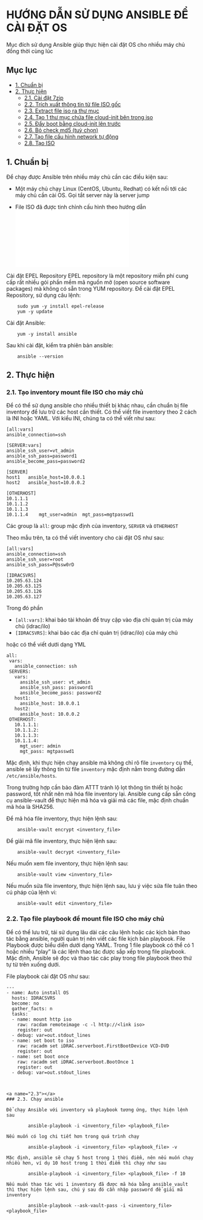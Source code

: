 # HƯỚNG DẪN SỬ DỤNG ANSIBLE ĐỂ CÀI ĐẶT OS

Mục đích sử dụng Ansible giúp thực hiện cài đặt OS cho nhiều máy chủ đồng thời cùng lúc



## Mục lục

- [1. Chuẩn bị](#1)
- [2. Thực hiện](#2)
    - [2.1. Cài đặt 7zip](#2.1)
    - [2.2. Trích xuất thông tin từ file ISO gốc](#2.2)
    - [2.3. Extract file iso ra thư mục](#2.3)
    - [2.4. Tạo 1 thư mục chứa file cloud-init bên trong iso](#2.4)
    - [2.5. Đẩy boot bằng cloud-init lên trước](#2.5)
    - [2.6. Bỏ check md5 (tuỳ chọn)](#2.6)
    - [2.7. Tạo file cấu hình network tự động](#2.7)
    - [2.8. Tạo ISO](#2.7)


<a name="1"></a>
## 1. Chuẩn bị

Để chạy được Ansible trên nhiều máy chủ cần các điều kiện sau:

- Một máy chủ chạy Linux (CentOS, Ubuntu, Redhat) có kết nối tới các máy chủ cần cài OS. Gọi tắt server này là server jump

- File ISO đã được tinh chỉnh cấu hình theo hướng dẫn ![1. Tạo file ISO.md](./1.%20T%E1%BA%A1o%20file%20ISO.md)

Cài đặt EPEL Repository
EPEL repository là một repository miễn phí cung cấp rất nhiều gói phần mềm mã nguồn mở (open source software packages) mà không có sẵn trong YUM repository.
Để cài đặt EPEL Repository, sử dụng câu lệnh:

        sudo yum -y install epel-release
        yum -y update

Cài đặt Ansible:

        yum -y install ansible

Sau khi cài đặt, kiểm tra phiên bản ansible: 

        ansible --version

<a name="2"></a>
## 2. Thực hiện

<a name="2.1"></a>
### 2.1. Tạo inventory mount file ISO cho máy chủ

Để có thể sử dụng ansible cho nhiều thiết bị khác nhau, cần chuẩn bị file inventory để lưu trữ các host cần thiết. Có thể viết file inventory theo 2 cách là INI hoặc YAML. Với kiểu INI, chúng ta có thể viết như sau:

```
[all:vars]
ansible_connection=ssh

[SERVER:vars]
ansible_ssh_user=vt_admin
ansible_ssh_pass=password1
ansible_become_pass=password2

[SERVER]
host1   ansible_host=10.0.0.1
host2   ansible_host=10.0.0.2

[OTHERHOST]
10.1.1.1
10.1.1.2
10.1.1.3
10.1.1.4    mgt_user=admin  mgt_pass=mgtpasswd1
```

 Các group là `all`: group mặc định của inventory, `SERVER` và `OTHERHOST`

Theo mẫu trên, ta có thể viết inventory cho cài đặt OS như sau: 

```
[all:vars]
ansible_connection=ssh
ansible_ssh_user=root
ansible_ssh_pass=P@ssw0rD

[IDRACSVRS]
10.205.63.124
10.205.63.125
10.205.63.126
10.205.63.127
```

Trong đó phần 

- `[all:vars]`: khai báo tài khoản để truy cập vào địa chỉ quản trị của máy chủ (idrac/ilo)
- `[IDRACSVRS]`: khai báo các địa chỉ quản trị (idrac/ilo) của máy chủ 


 hoặc có thể viết dưới dạng YML

 ```
 all:
  vars:
    ansible_connection: ssh
  SERVERS:
    vars:
      ansible_ssh_user: vt_admin
      ansible_ssh_pass: password1
      ansible_become_pass: password2
    host1:
      ansible_host: 10.0.0.1
    host2:
      ansible_host: 10.0.0.2
  OTHERHOST:
    10.1.1.1:
    10.1.1.2:
    10.1.1.3:
    10.1.1.4:
      mgt_user: admin
      mgt_pass: mgtpasswd1
```

Mặc định, khi thực hiện chạy ansible mà không chỉ rõ file `inventory` cụ thể, ansible sẽ lấy thông tin từ file `inventory` mặc định nằm trong đường dẫn `/etc/ansible/hosts`.

Trong trường hợp cần bảo đảm ATTT tránh lộ lọt thông tin thiết bị hoặc password, tốt nhất nên mã hóa file inventory lại. Ansible cung cấp sẵn công cụ ansible-vault để thực hiện mã hóa và giải mã các file, mặc định chuẩn mã hóa là SHA256. 

Để mã hóa file inventory, thực hiện lệnh sau:

        ansible-vault encrypt <inventory_file>

Để giải mã file inventory, thực hiện lệnh sau:

        ansible-vault decrypt <inventory_file>

Nếu muốn xem file inventory, thực hiện lệnh sau:

        ansible-vault view <inventory_file>

Nếu muốn sửa file inventory, thực hiện lệnh sau, lưu ý việc sửa file tuân theo cú pháp của lệnh vi:

        ansible-vault edit <inventory_file>


<a name="2.2"></a>
### 2.2. Tạo file playbook để mount file ISO cho máy chủ

Để có thể lưu trữ, tái sử dụng lâu dài các câu lệnh hoặc các kịch bản thao tác bằng ansible, người quản trị nên viết các file kịch bản playbook. File Playbook được biểu diễn dưới dạng YAML. Trong 1 file playbook có thể có 1 hoặc nhiều “play” là các lệnh thao tác được sắp xếp trong file playbook. Mặc định, Ansible sẽ đọc và thao tác các play trong file playbook theo thứ tự từ trên xuống dưới.

File playbook cài đặt OS như sau:

```
---
- name: Auto install OS
  hosts: IDRACSVRS
  become: no
  gather_facts: n
  tasks:
  - name: mount http iso
    raw: racdam remoteimage -c -l http://<link iso>
    register: out
  - debug: var=out.stdout_lines
  - name: set boot to iso
    raw: racadm set iDRAC.serverboot.FirstBootDevice VCD-DVD
    register: out
  - name: set boot once
    raw: racadm set iDRAC.serverboot.BootOnce 1
    register: out
  - debug: var=out.stdout_lines



<a name="2.3"></a>
### 2.3. Chạy ansible 

Để chạy Ansible với inventory và playbook tương ứng, thực hiện lệnh sau
 
        ansible-playbook -i <inventory_file> <playbook_file>

Nếu muốn có log chi tiết hơn trong quá trình chạy

        ansible-playbook -i <inventory_file> <playbook_file> -v

Mặc định, ansible sẽ chạy 5 host trong 1 thời điểm, nên nếu muốn chạy nhiều hơn, ví dụ 10 host trong 1 thời điểm thì chạy như sau

        ansible-playbook -i <inventory_file> <playbook_file> -f 10

Nếu muốn thao tác với 1 inventory đã được mã hóa bằng ansible_vault thì thực hiện lệnh sau, chú ý sau đó cần nhập password để giải mã inventory
        
        ansible-playbook --ask-vault-pass -i <inventory_file> <playbook_file>




